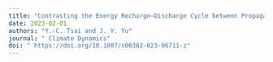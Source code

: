 ```yaml
---
title: "Contrasting the Energy Recharge–Discharge Cycle between Propagating and Eastward-decaying Madden–Julian Oscillation Events"
date: 2023-02-01
authors: "Y.-C. Tsai and J. Y. Yu"
journal: " Climate Dynamics"
doi: " https://doi.org/10.1007/s00382-023-06711-z"
---
```

